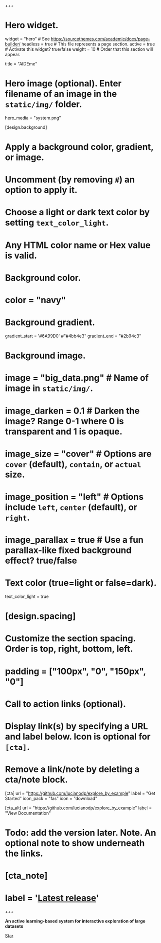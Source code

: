 +++
# Hero widget.
widget = "hero"  # See https://sourcethemes.com/academic/docs/page-builder/
headless = true  # This file represents a page section.
active = true  # Activate this widget? true/false
weight = 10  # Order that this section will appear.

title = "AIDEme"

# Hero image (optional). Enter filename of an image in the `static/img/` folder.
hero_media = "system.png"

[design.background]
  # Apply a background color, gradient, or image.
  #   Uncomment (by removing `#`) an option to apply it.
  #   Choose a light or dark text color by setting `text_color_light`.
  #   Any HTML color name or Hex value is valid.

  # Background color.
  # color = "navy"
  
  # Background gradient.
  gradient_start = '#6A99D0' #"#4bb4e3"
  gradient_end = "#2b94c3"
  
  # Background image.
  # image = "big_data.png"  # Name of image in `static/img/`.
  # image_darken = 0.1  # Darken the image? Range 0-1 where 0 is transparent and 1 is opaque.
  # image_size = "cover"  #  Options are `cover` (default), `contain`, or `actual` size.
  # image_position = "left"  # Options include `left`, `center` (default), or `right`.
  # image_parallax = true  # Use a fun parallax-like fixed background effect? true/false
  
  # Text color (true=light or false=dark).
  text_color_light = true
  
  # [design.spacing]
  # Customize the section spacing. Order is top, right, bottom, left.
  # padding = ["100px", "0", "150px", "0"]

# Call to action links (optional).
#   Display link(s) by specifying a URL and label below. Icon is optional for `[cta]`.
#   Remove a link/note by deleting a cta/note block.
[cta]
  url = "https://github.com/lucianodp/explore_by_example"
  label = "Get Started"
  icon_pack = "fas"
  icon = "download"
  
[cta_alt]
  url = "https://github.com/lucianodp/explore_by_example"
  label = "View Documentation"

# Todo: add the version later. Note. An optional note to show underneath the links.
# [cta_note]
# label = '<a class="js-github-release" href="https://github.com/lucianodp/explore_by_example" data-repo="gcushen/hugo-academic">Latest release<!-- V --></a>'
+++

**An active learning-based system for interactive exploration of large datasets**

<span style="text-shadow: none;"><a class="github-button" href="https://github.com/lucianodp/explore_by_example" data-icon="octicon-star" data-size="large" data-show-count="true" aria-label="Star this on GitHub">Star</a><script async defer src="https://buttons.github.io/buttons.js"></script></span>
